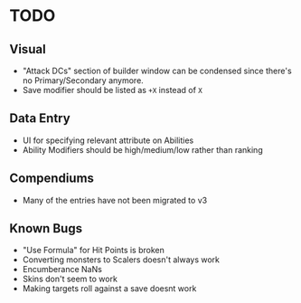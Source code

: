 # TODO

## Visual

* "Attack DCs" section of builder window can be condensed since there's no Primary/Secondary anymore.
* Save modifier should be listed as `+X` instead of `X`

## Data Entry

* UI for specifying relevant attribute on Abilities
* Ability Modifiers should be high/medium/low rather than ranking

## Compendiums

* Many of the entries have not been migrated to v3

## Known Bugs

* "Use Formula" for Hit Points is broken
* Converting monsters to Scalers doesn't always work
* Encumberance NaNs
* Skins don't seem to work
* Making targets roll against a save doesnt work